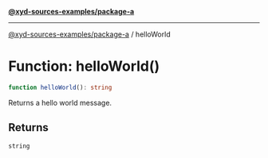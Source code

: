[**@xyd-sources-examples/package-a**](../README.md)

***

[@xyd-sources-examples/package-a](../README.md) / helloWorld

# Function: helloWorld()

```ts
function helloWorld(): string
```

Returns a hello world message.

## Returns

`string`
